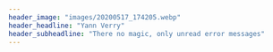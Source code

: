 ```yaml
---
header_image: "images/20200517_174205.webp"
header_headline: "Yann Verry"
header_subheadline: "There no magic, only unread error messages"
---
```

